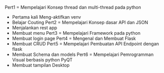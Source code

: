 Pert1 = Mempelajari Konsep thread dan multi-thread pada python
  - Pertama kali Meng-aktifkan venv
  - Belajar Couting
Pert2 = Mempelajari Konsep dasar API dan JSON 
  - Menjalankan rest app
  - Membuat menu
Pert3 = Mempelajari Framework pada python
  - Membuat login page
Pert4 = Mengenal dan Membuat Flask
  - Membuat CRUD
Pert5 = Mempelajari Pembuatan API Endpoint dengan flask
  - Membuat Schema dan models
Pert6 = Mempelajari Pemrogramman Visual berbasis python PyQT
  - Membuat tampilan Desktop
